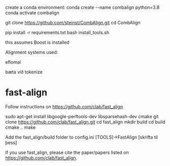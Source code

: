 create a conda environment:
conda create --name combalign python=3.8
conda activate combalign

git clone https://github.com/steinst/CombAlign.git
cd CombAlign

pip install -r requirements.txt
bash install_tools.sh

this assumes Boost is installed 

Alignment systems used:

eflomal

bæta við tokenize


fast-align
==========
Follow instructions on https://github.com/clab/fast_align

sudo apt-get install libgoogle-perftools-dev libsparsehash-dev cmake
git clone https://github.com/clab/fast_align.git
cd fast_align
mkdir build
cd build
cmake ..
make

Add the fast_align/build folder to config.ini [TOOLS]->FastAlign
[skrifta til þess]

If you use fast_align, please cite the paper/papers listed on https://github.com/clab/fast_align.
